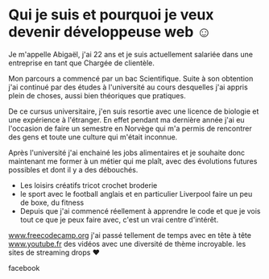  <!DOCTYPE html>
 <html>
  <head>
    <!-- metadata elements: link, meta, title, and style -->
  </head>
 
 
  <body>   <!-- page contents -->
 
<h1> Qui je suis et pourquoi je veux devenir développeuse web ☺ </h1>

<!-- qui vous êtes, votre parcours, vos études, vos diplômes, vos expériences -->

<p>
Je m'appelle Abigaël, j'ai 22 ans et je suis actuellement salariée dans une entreprise en tant que Chargée de clientèle.

Mon parcours a commencé par un bac Scientifique. Suite à son obtention j'ai continué par des études à l'université au cours desquelles j'ai appris plein de choses, aussi bien théoriques que pratiques. 

De ce cursus universitaire, j'en suis resortie avec une licence de biologie et une expérience à l'étranger.
En effet pendant ma dernière année j'ai eu l'occasion de faire un semestre en Norvège qui m'a permis de rencontrer des gens et toute une culture qui m'était inconnue.

Après l'université j'ai enchainé les jobs alimentaires et je souhaite donc maintenant me former à un métier qui me plaît, avec des évolutions futures possibles et dont il y a des débouchés.
</p>

<!-- vos centres d'intérêts, complétés par des images / vidéos --> 

<ul>
 <li>Les loisirs créatifs
tricot
crochet
broderie
 </li>
 
<li>le sport avec
le football anglais et en particulier Liverpool
faire un peu de boxe, du fitness
</li>

<li>Depuis que j'ai commencé réellement à apprendre le code et que je vois tout ce que je peux faire avec, c'est un vrai centre d'intérêt.
</li>

</ul>


<!-- vos sites préférés -->

www.freecodecamp.org j'ai passé tellement de temps avec en tête à tête
www.youtube.fr des vidéos avec une diversité de thème incroyable. 
les sites de streaming
drops ♥



<!-- un lien vers vos profils de réseaux sociaux, voire y intégrer certains contenus de vos réseaux sociaux ! -->
facebook

 </body>
</html>
